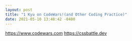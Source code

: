 ```yaml
---
layout: post
title: "1 Kyu on CodeWars!(and Other Coding Practice)"
date: 2021-05-10 13:48:42 -0400
---
```


https://www.codewars.com
https://cssbattle.dev